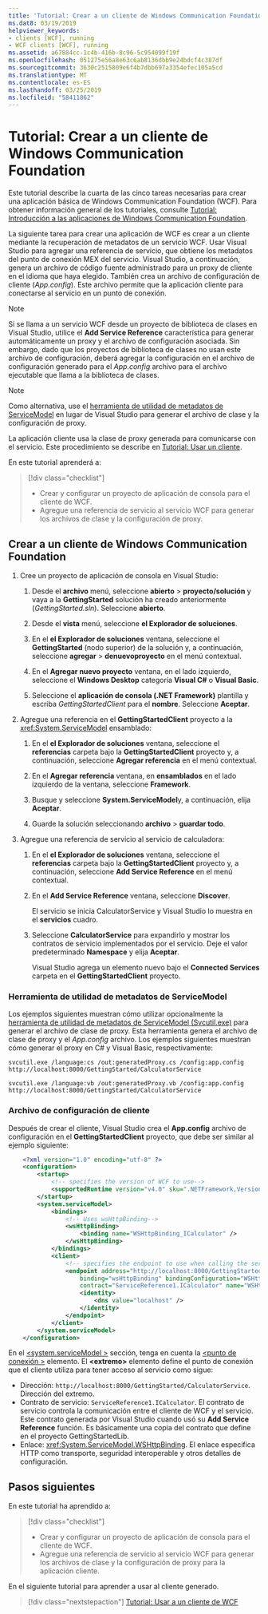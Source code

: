 ```yaml
---
title: 'Tutorial: Crear a un cliente de Windows Communication Foundation'
ms.dat8: 03/19/2019
helpviewer_keywords:
- clients [WCF], running
- WCF clients [WCF], running
ms.assetid: a67884cc-1c4b-416b-8c96-5c954099f19f
ms.openlocfilehash: 051275e56a8e63c6ab8136dbb9e24bdcf4c387df
ms.sourcegitcommit: 3630c2515809e6f4b7dbb697a3354efec105a5cd
ms.translationtype: MT
ms.contentlocale: es-ES
ms.lasthandoff: 03/25/2019
ms.locfileid: "58411862"
---
```

# <a name="tutorial-create-a-windows-communication-foundation-client"></a>Tutorial: Crear a un cliente de Windows Communication Foundation

Este tutorial describe la cuarta de las cinco tareas necesarias para crear una aplicación básica de Windows Communication Foundation (WCF). Para obtener información general de los tutoriales, consulte [Tutorial: Introducción a las aplicaciones de Windows Communication Foundation](getting-started-tutorial.md).

La siguiente tarea para crear una aplicación de WCF es crear a un cliente mediante la recuperación de metadatos de un servicio WCF. Usar Visual Studio para agregar una referencia de servicio, que obtiene los metadatos del punto de conexión MEX del servicio. Visual Studio, a continuación, genera un archivo de código fuente administrado para un proxy de cliente en el idioma que haya elegido. También crea un archivo de configuración de cliente (*App.config*). Este archivo permite que la aplicación cliente para conectarse al servicio en un punto de conexión. 

> [!NOTE]
> Si se llama a un servicio WCF desde un proyecto de biblioteca de clases en Visual Studio, utilice el **Add Service Reference** característica para generar automáticamente un proxy y el archivo de configuración asociada. Sin embargo, dado que los proyectos de biblioteca de clases no usan este archivo de configuración, deberá agregar la configuración en el archivo de configuración generado para el *App.config* archivo para el archivo ejecutable que llama a la biblioteca de clases.

> [!NOTE]
> Como alternativa, use el [herramienta de utilidad de metadatos de ServiceModel](#servicemodel-metadata-utility-tool) en lugar de Visual Studio para generar el archivo de clase y la configuración de proxy.

La aplicación cliente usa la clase de proxy generada para comunicarse con el servicio. Este procedimiento se describe en [Tutorial: Usar un cliente](how-to-use-a-wcf-client.md).

En este tutorial aprenderá a:
> [!div class="checklist"]
> - Crear y configurar un proyecto de aplicación de consola para el cliente de WCF.
> - Agregue una referencia de servicio al servicio WCF para generar los archivos de clase y la configuración de proxy.


## <a name="create-a-windows-communication-foundation-client"></a>Crear a un cliente de Windows Communication Foundation

1. Cree un proyecto de aplicación de consola en Visual Studio: 

    1. Desde el **archivo** menú, seleccione **abierto** > **proyecto/solución** y vaya a la **GettingStarted** solución ha creado anteriormente (*GettingStarted.sln*). Seleccione **abierto**.

    2. Desde el **vista** menú, seleccione **el Explorador de soluciones**.

    3. En el **el Explorador de soluciones** ventana, seleccione el **GettingStarted** (nodo superior) de la solución y, a continuación, seleccione **agregar** > **denuevoproyecto** en el menú contextual. 
    
    4. En el **Agregar nuevo proyecto** ventana, en el lado izquierdo, seleccione el **Windows Desktop** categoría **Visual C#**  o **Visual Basic**. 

    5. Seleccione el **aplicación de consola (.NET Framework)** plantilla y escriba *GettingStartedClient* para el **nombre**. Seleccione **Aceptar**.

2. Agregue una referencia en el **GettingStartedClient** proyecto a la <xref:System.ServiceModel> ensamblado: 

    1.  En el **el Explorador de soluciones** ventana, seleccione el **referencias** carpeta bajo la **GettingStartedClient** proyecto y, a continuación, seleccione **Agregar referencia** en el menú contextual. 

    2. En el **Agregar referencia** ventana, en **ensamblados** en el lado izquierdo de la ventana, seleccione **Framework**.
    
    3. Busque y seleccione **System.ServiceModel**y, a continuación, elija **Aceptar**. 

    4. Guarde la solución seleccionando **archivo** > **guardar todo**.

3. Agregue una referencia de servicio al servicio de calculadora:

   1. En el **el Explorador de soluciones** ventana, seleccione el **referencias** carpeta bajo la **GettingStartedClient** proyecto y, a continuación, seleccione **Add Service Reference**  en el menú contextual.

   2. En el **Add Service Reference** ventana, seleccione **Discover**.

      El servicio se inicia CalculatorService y Visual Studio lo muestra en el **servicios** cuadro.

   3. Seleccione **CalculatorService** para expandirlo y mostrar los contratos de servicio implementados por el servicio. Deje el valor predeterminado **Namespace** y elija **Aceptar**.

      Visual Studio agrega un elemento nuevo bajo el **Connected Services** carpeta en el **GettingStartedClient** proyecto. 


### <a name="servicemodel-metadata-utility-tool"></a>Herramienta de utilidad de metadatos de ServiceModel

Los ejemplos siguientes muestran cómo utilizar opcionalmente la [herramienta de utilidad de metadatos de ServiceModel (Svcutil.exe)](servicemodel-metadata-utility-tool-svcutil-exe.md) para generar el archivo de clase de proxy. Esta herramienta genera el archivo de clase de proxy y el *App.config* archivo. Los ejemplos siguientes muestran cómo generar el proxy en C# y Visual Basic, respectivamente:

```shell
svcutil.exe /language:cs /out:generatedProxy.cs /config:app.config http://localhost:8000/GettingStarted/CalculatorService
```

```shell
svcutil.exe /language:vb /out:generatedProxy.vb /config:app.config http://localhost:8000/GettingStarted/CalculatorService
```

### <a name="client-configuration-file"></a>Archivo de configuración de cliente

Después de crear el cliente, Visual Studio crea el **App.config** archivo de configuración en el **GettingStartedClient** proyecto, que debe ser similar al ejemplo siguiente:

```xml
    <?xml version="1.0" encoding="utf-8" ?>
    <configuration>
        <startup>
            <!-- specifies the version of WCF to use-->
            <supportedRuntime version="v4.0" sku=".NETFramework,Version=v4.6.1" />
        </startup>
        <system.serviceModel>
            <bindings>
                <!-- Uses wsHttpBinding-->
                <wsHttpBinding>
                    <binding name="WSHttpBinding_ICalculator" />
                </wsHttpBinding>
            </bindings>
            <client>
                <!-- specifies the endpoint to use when calling the service -->
                <endpoint address="http://localhost:8000/GettingStarted/CalculatorService"
                    binding="wsHttpBinding" bindingConfiguration="WSHttpBinding_ICalculator"
                    contract="ServiceReference1.ICalculator" name="WSHttpBinding_ICalculator">
                    <identity>
                        <dns value="localhost" />
                    </identity>
                </endpoint>
            </client>
        </system.serviceModel>
    </configuration>
```

En el [ \<system.serviceModel >](../configure-apps/file-schema/wcf/system-servicemodel.md) sección, tenga en cuenta la [ \<punto de conexión >](../configure-apps/file-schema/wcf/endpoint-element.md) elemento. El **&lt;extremo&gt;** elemento define el punto de conexión que el cliente utiliza para tener acceso al servicio como sigue:
- Dirección: `http://localhost:8000/GettingStarted/CalculatorService`. Dirección del extremo.
- Contrato de servicio: `ServiceReference1.ICalculator`. El contrato de servicio controla la comunicación entre el cliente de WCF y el servicio. Este contrato generada por Visual Studio cuando usó su **Add Service Reference** función. Es básicamente una copia del contrato que define en el proyecto GettingStartedLib. 
- Enlace: <xref:System.ServiceModel.WSHttpBinding>. El enlace especifica HTTP como transporte, seguridad interoperable y otros detalles de configuración.

## <a name="next-steps"></a>Pasos siguientes

En este tutorial ha aprendido a:
> [!div class="checklist"]
> - Crear y configurar un proyecto de aplicación de consola para el cliente de WCF.
> - Agregue una referencia de servicio al servicio WCF para generar los archivos de clase y la configuración de proxy para la aplicación cliente.

En el siguiente tutorial para aprender a usar al cliente generado.

> [!div class="nextstepaction"]
> [Tutorial: Usar a un cliente de WCF](how-to-use-a-wcf-client.md)


